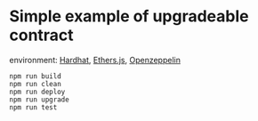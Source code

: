 # Simple example of upgradeable contract

environment: [Hardhat](https://hardhat.org/), [Ethers.js](https://docs.ethers.io/v5/), [Openzeppelin](https://docs.openzeppelin.com/upgrades-plugins/1.x/)

```shell
npm run build
npm run clean
npm run deploy
npm run upgrade
npm run test
```
